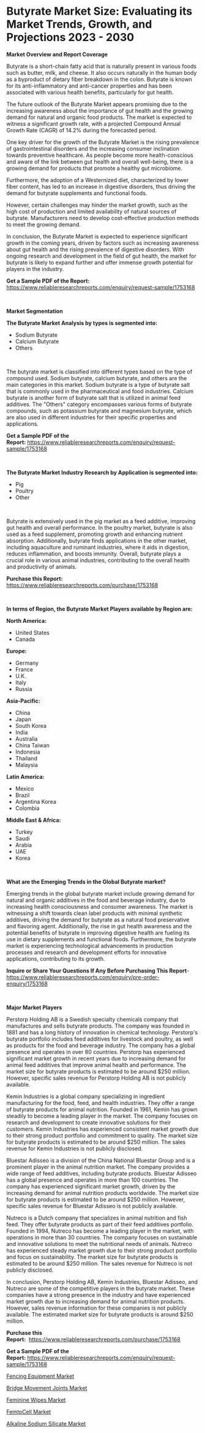 <p><h1>Butyrate Market Size: Evaluating its Market Trends, Growth, and Projections 2023 - 2030</h1></p><p><strong>Market Overview and Report Coverage</strong></p>
<p><p>Butyrate is a short-chain fatty acid that is naturally present in various foods such as butter, milk, and cheese. It also occurs naturally in the human body as a byproduct of dietary fiber breakdown in the colon. Butyrate is known for its anti-inflammatory and anti-cancer properties and has been associated with various health benefits, particularly for gut health.</p><p>The future outlook of the Butyrate Market appears promising due to the increasing awareness about the importance of gut health and the growing demand for natural and organic food products. The market is expected to witness a significant growth rate, with a projected Compound Annual Growth Rate (CAGR) of 14.2% during the forecasted period.</p><p>One key driver for the growth of the Butyrate Market is the rising prevalence of gastrointestinal disorders and the increasing consumer inclination towards preventive healthcare. As people become more health-conscious and aware of the link between gut health and overall well-being, there is a growing demand for products that promote a healthy gut microbiome.</p><p>Furthermore, the adoption of a Westernized diet, characterized by lower fiber content, has led to an increase in digestive disorders, thus driving the demand for butyrate supplements and functional foods.</p><p>However, certain challenges may hinder the market growth, such as the high cost of production and limited availability of natural sources of butyrate. Manufacturers need to develop cost-effective production methods to meet the growing demand.</p><p>In conclusion, the Butyrate Market is expected to experience significant growth in the coming years, driven by factors such as increasing awareness about gut health and the rising prevalence of digestive disorders. With ongoing research and development in the field of gut health, the market for butyrate is likely to expand further and offer immense growth potential for players in the industry.</p></p>
<p><strong>Get a Sample PDF of the Report:</strong> <a href="https://www.reliableresearchreports.com/enquiry/request-sample/1753168">https://www.reliableresearchreports.com/enquiry/request-sample/1753168</a></p>
<p>&nbsp;</p>
<p><strong>Market Segmentation</strong></p>
<p><strong>The Butyrate Market Analysis by types is segmented into:</strong></p>
<p><ul><li>Sodium Butyrate</li><li>Calcium Butyrate</li><li>Others</li></ul></p>
<p>&nbsp;</p>
<p><p>The butyrate market is classified into different types based on the type of compound used. Sodium butyrate, calcium butyrate, and others are the main categories in this market. Sodium butyrate is a type of butyrate salt that is commonly used in the pharmaceutical and food industries. Calcium butyrate is another form of butyrate salt that is utilized in animal feed additives. The "Others" category encompasses various forms of butyrate compounds, such as potassium butyrate and magnesium butyrate, which are also used in different industries for their specific properties and applications.</p></p>
<p><strong>Get a Sample PDF of the Report:</strong>&nbsp;<a href="https://www.reliableresearchreports.com/enquiry/request-sample/1753168">https://www.reliableresearchreports.com/enquiry/request-sample/1753168</a></p>
<p>&nbsp;</p>
<p><strong>The Butyrate Market Industry Research by Application is segmented into:</strong></p>
<p><ul><li>Pig</li><li>Poultry</li><li>Other</li></ul></p>
<p>&nbsp;</p>
<p><p>Butyrate is extensively used in the pig market as a feed additive, improving gut health and overall performance. In the poultry market, butyrate is also used as a feed supplement, promoting growth and enhancing nutrient absorption. Additionally, butyrate finds applications in the other market, including aquaculture and ruminant industries, where it aids in digestion, reduces inflammation, and boosts immunity. Overall, butyrate plays a crucial role in various animal industries, contributing to the overall health and productivity of animals.</p></p>
<p><strong>Purchase this Report:</strong>&nbsp; <a href="https://www.reliableresearchreports.com/purchase/1753168">https://www.reliableresearchreports.com/purchase/1753168</a></p>
<p>&nbsp;</p>
<p><strong>In terms of Region, the Butyrate Market Players available by Region are:</strong></p>
<p>
    <p> <strong> North America: </strong>
        <ul>
            <li>United States</li>
            <li>Canada</li>
        </ul>
        </p> 
    <p> <strong> Europe: </strong>
        <ul>
            <li>Germany</li>
            <li>France</li>
            <li>U.K.</li>
            <li>Italy</li>
            <li>Russia</li>
        </ul>
        </p> 
    <p> <strong> Asia-Pacific: </strong>
        <ul>
            <li>China</li>
            <li>Japan</li>
            <li>South Korea</li>
            <li>India</li>
            <li>Australia</li>
            <li>China Taiwan</li>
            <li>Indonesia</li>
            <li>Thailand</li>
            <li>Malaysia</li>
        </ul>
        </p> 
    <p> <strong> Latin America: </strong>
        <ul>
            <li>Mexico</li>
            <li>Brazil</li>
            <li>Argentina Korea</li>
            <li>Colombia</li>
        </ul>
        </p> 
    <p> <strong> Middle East & Africa: </strong>
        <ul>
            <li>Turkey</li>
            <li>Saudi</li>
            <li>Arabia</li>
            <li>UAE</li>
            <li>Korea</li>
        </ul>
    </p>
    </p>
<p>&nbsp;</p>
<p><strong>What are the Emerging Trends in the Global Butyrate market?</strong></p>
<p><p>Emerging trends in the global butyrate market include growing demand for natural and organic additives in the food and beverage industry, due to increasing health consciousness and consumer awareness. The market is witnessing a shift towards clean label products with minimal synthetic additives, driving the demand for butyrate as a natural food preservative and flavoring agent. Additionally, the rise in gut health awareness and the potential benefits of butyrate in improving digestive health are fueling its use in dietary supplements and functional foods. Furthermore, the butyrate market is experiencing technological advancements in production processes and research and development efforts for innovative applications, contributing to its growth.</p></p>
<p><strong>Inquire or Share Your Questions If Any Before Purchasing This Report</strong>- <a href="https://www.reliableresearchreports.com/enquiry/pre-order-enquiry/1753168">https://www.reliableresearchreports.com/enquiry/pre-order-enquiry/1753168</a></p>
<p>&nbsp;</p>
<p><strong>Major Market Players</strong></p>
<p><p>Perstorp Holding AB is a Swedish specialty chemicals company that manufactures and sells butyrate products. The company was founded in 1881 and has a long history of innovation in chemical technology. Perstorp's butyrate portfolio includes feed additives for livestock and poultry, as well as products for the food and beverage industry. The company has a global presence and operates in over 80 countries. Perstorp has experienced significant market growth in recent years due to increasing demand for animal feed additives that improve animal health and performance. The market size for butyrate products is estimated to be around $250 million. However, specific sales revenue for Perstorp Holding AB is not publicly available.</p><p>Kemin Industries is a global company specializing in ingredient manufacturing for the food, feed, and health industries. They offer a range of butyrate products for animal nutrition. Founded in 1961, Kemin has grown steadily to become a leading player in the market. The company focuses on research and development to create innovative solutions for their customers. Kemin Industries has experienced consistent market growth due to their strong product portfolio and commitment to quality. The market size for butyrate products is estimated to be around $250 million. The sales revenue for Kemin Industries is not publicly disclosed.</p><p>Bluestar Adisseo is a division of the China National Bluestar Group and is a prominent player in the animal nutrition market. The company provides a wide range of feed additives, including butyrate products. Bluestar Adisseo has a global presence and operates in more than 100 countries. The company has experienced significant market growth, driven by the increasing demand for animal nutrition products worldwide. The market size for butyrate products is estimated to be around $250 million. However, specific sales revenue for Bluestar Adisseo is not publicly available.</p><p>Nutreco is a Dutch company that specializes in animal nutrition and fish feed. They offer butyrate products as part of their feed additives portfolio. Founded in 1994, Nutreco has become a leading player in the market, with operations in more than 30 countries. The company focuses on sustainable and innovative solutions to meet the nutritional needs of animals. Nutreco has experienced steady market growth due to their strong product portfolio and focus on sustainability. The market size for butyrate products is estimated to be around $250 million. The sales revenue for Nutreco is not publicly disclosed.</p><p>In conclusion, Perstorp Holding AB, Kemin Industries, Bluestar Adisseo, and Nutreco are some of the competitive players in the butyrate market. These companies have a strong presence in the industry and have experienced market growth due to increasing demand for animal nutrition products. However, sales revenue information for these companies is not publicly available. The estimated market size for butyrate products is around $250 million.</p></p>
<p><strong>Purchase this Report:</strong>&nbsp;&nbsp;<a href="https://www.reliableresearchreports.com/purchase/1753168">https://www.reliableresearchreports.com/purchase/1753168</a></p>
<p></p>
<p><strong>Get a Sample PDF of the Report:</strong>&nbsp;<a href="https://www.reliableresearchreports.com/enquiry/request-sample/1753168">https://www.reliableresearchreports.com/enquiry/request-sample/1753168</a></p>
<p><p><a href="https://medium.com/@vrahul.reportprime/fencing-equipment-nbsp-market-focuses-on-market-share-size-and-projected-forecast-till-2030-c25595196b9a">Fencing Equipment Market</a></p><p><a href="https://github.com/zebdakicsin/Market-Research-Report-List-1/blob/main/bridge-movement-joints-market.md">Bridge Movement Joints Market</a></p><p><a href="https://medium.com/@krishna_35021/feminine-wipes-market-research-report-its-history-and-forecast-2023-to-2030-4b8c23cc7d00">Feminine Wipes Market</a></p><p><a href="https://medium.com/@vallieemard78/decoding-femtocell-market-metrics-market-share-trends-and-growth-patterns-763e40536113">FemtoCell Market</a></p><p><a href="https://github.com/kholmovskayalyudmila/Market-Research-Report-List-1/blob/main/alkaline-sodium-silicate-market.md">Alkaline Sodium Silicate Market</a></p></p>